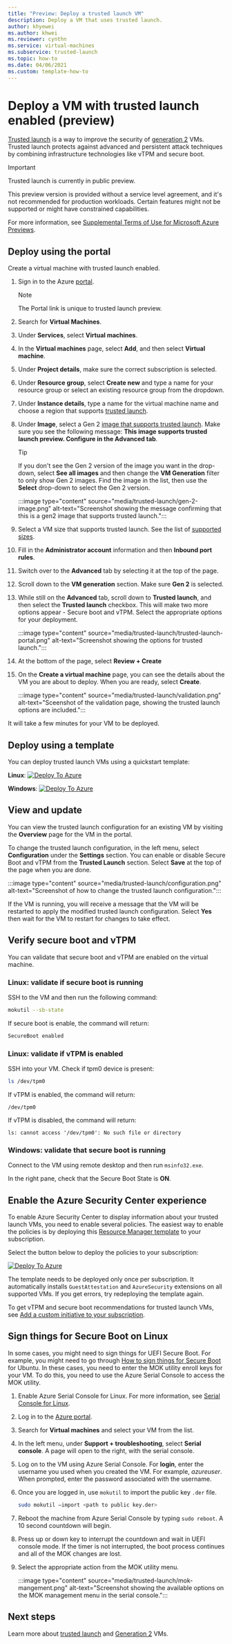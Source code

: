 ```yaml
---
title: "Preview: Deploy a trusted launch VM"
description: Deploy a VM that uses trusted launch.
author: khyewei
ms.author: khwei
ms.reviewer: cynthn
ms.service: virtual-machines
ms.subservice: trusted-launch
ms.topic: how-to
ms.date: 04/06/2021
ms.custom: template-how-to
---
```


# Deploy a VM with trusted launch enabled (preview)

[Trusted launch](trusted-launch.md) is a way to improve the security of [generation 2](generation-2.md) VMs. Trusted launch protects against advanced and persistent attack techniques by combining infrastructure technologies like vTPM and secure boot.

> [!IMPORTANT]
> Trusted launch is currently in public preview.
>
> This preview version is provided without a service level agreement, and it's not recommended for production workloads. Certain features might not be supported or might have constrained capabilities.
>
> For more information, see [Supplemental Terms of Use for Microsoft Azure Previews](https://azure.microsoft.com/support/legal/preview-supplemental-terms/).

## Deploy using the portal

Create a virtual machine with trusted launch enabled.

1. Sign in to the Azure [portal](https://aka.ms/TL_preview).
   > [!NOTE]
   > The Portal link is unique to trusted launch preview.
   >
2. Search for **Virtual Machines**.
3. Under **Services**, select **Virtual machines**.
4. In the **Virtual machines** page, select **Add**, and then select **Virtual machine**.
5. Under **Project details**, make sure the correct subscription is selected.
6. Under **Resource group**, select **Create new** and type a name for your resource group or select an existing resource group from the dropdown.
7. Under **Instance details**, type a name for the virtual machine name and choose a region that supports [trusted launch](trusted-launch.md#public-preview-limitations).
8. Under **Image**, select a Gen 2 [image that supports trusted launch](trusted-launch.md#public-preview-limitations). Make sure you see the following message: **This image supports trusted launch preview. Configure in the Advanced tab**.
   > [!TIP]
   > If you don't see the Gen 2 version of the image you want in the drop-down, select **See all images** and then change the **VM Generation** filter to only show Gen 2 images. Find the image in the list, then use the **Select** drop-down to select the Gen 2 version.

    :::image type="content" source="media/trusted-launch/gen-2-image.png" alt-text="Screenshot showing the message confirming that this is a gen2 image that supports trusted launch.":::

13.	Select a VM size that supports trusted launch. See the list of [supported sizes](trusted-launch.md#public-preview-limitations).
14.	Fill in the **Administrator account** information and then **Inbound port rules**.
1. Switch over to the **Advanced** tab by selecting it at the top of the page.
1. Scroll down to the **VM generation** section. Make sure **Gen 2** is selected.
1. While still on the **Advanced** tab, scroll down to **Trusted launch**, and then select the **Trusted launch** checkbox. This will make two more options appear - Secure boot and vTPM. Select the appropriate options for your deployment.

    :::image type="content" source="media/trusted-launch/trusted-launch-portal.png" alt-text="Screenshot showing the options for trusted launch.":::

15.	At the bottom of the page, select **Review + Create**
16.	On the **Create a virtual machine** page, you can see the details about the VM you are about to deploy. When you are ready, select **Create**.

    :::image type="content" source="media/trusted-launch/validation.png" alt-text="Sceenshot of the validation page, showing the trusted launch options are included.":::


It will take a few minutes for your VM to be deployed.

## Deploy using a template

You can deploy trusted launch VMs using a quickstart template:

**Linux**:
[![Deploy To Azure](https://raw.githubusercontent.com/Azure/azure-quickstart-templates/master/1-CONTRIBUTION-GUIDE/images/deploytoazure.svg?sanitize=true)](https://portal.azure.com/#create/Microsoft.Template/uri/https%3A%2F%2Fraw.githubusercontent.com%2FAzure%2Fazure-quickstart-templates%2Fmaster%2Fquickstarts%2Fmicrosoft.compute%2Fvm-trustedlaunch-linux%2Fazuredeploy.json/createUIDefinitionUri/https%3A%2F%2Fraw.githubusercontent.com%2FAzure%2Fazure-quickstart-templates%2Fmaster%2Fquickstarts%2Fmicrosoft.compute%2Fvm-trustedlaunch-linux%2FcreateUiDefinition.json)

**Windows**:
[![Deploy To Azure](https://raw.githubusercontent.com/Azure/azure-quickstart-templates/master/1-CONTRIBUTION-GUIDE/images/deploytoazure.svg?sanitize=true)](https://portal.azure.com/#create/Microsoft.Template/uri/https%3A%2F%2Fraw.githubusercontent.com%2FAzure%2Fazure-quickstart-templates%2Fmaster%2Fquickstarts%2Fmicrosoft.compute%2Fvm-trustedlaunch-windows%2Fazuredeploy.json/createUIDefinitionUri/https%3A%2F%2Fraw.githubusercontent.com%2FAzure%2Fazure-quickstart-templates%2Fmaster%2Fquickstarts%2Fmicrosoft.compute%2Fvm-trustedlaunch-windows%2FcreateUiDefinition.json)

## View and update

You can view the trusted launch configuration for an existing VM by visiting the **Overview** page for the VM in the portal.

To change the trusted launch configuration, in the left menu, select **Configuration** under the **Settings** section. You can enable or disable Secure Boot and vTPM from the **Trusted Launch** section. Select **Save** at the top of the page when you are done.

:::image type="content" source="media/trusted-launch/configuration.png" alt-text="Screenshot of how to change the trusted launch configuration.":::

If the VM is running, you will receive a message  that the VM will be restarted to apply the modified trusted launch configuration. Select **Yes** then wait for the VM to restart for changes to take effect.


## Verify secure boot and vTPM

You can validate that secure boot and vTPM are enabled on the virtual machine.

### Linux: validate if secure boot is running

SSH to the VM and then run the following command:

```bash
mokutil --sb-state
```

If secure boot is enable, the command will return:

```bash
SecureBoot enabled
```

### Linux: validate if vTPM is enabled

SSH into your VM. Check if tpm0 device is present:

```bash
ls /dev/tpm0
```

If vTPM is enabled, the command will return:

```output
/dev/tpm0
```

If vTPM is disabled, the command will return:

```output
ls: cannot access '/dev/tpm0': No such file or directory
```

### Windows: validate that secure boot is running

Connect to the VM using remote desktop and then run `msinfo32.exe`.

In the right pane, check that the Secure Boot State is **ON**.

## Enable the Azure Security Center experience

To enable Azure Security Center to display information about your trusted launch VMs, you need to enable several policies. The easiest way to enable the policies is by deploying this [Resource Manager template](https://github.com/prash200/azure-quickstart-templates/tree/master/101-asc-trustedlaunch-policies) to your subscription.

Select the button below to deploy the policies to your subscription:

[![Deploy To Azure](https://raw.githubusercontent.com/Azure/azure-quickstart-templates/master/1-CONTRIBUTION-GUIDE/images/deploytoazure.svg?sanitize=true)](https://portal.azure.com/#create/Microsoft.Template/uri/https%3A%2F%2Fraw.githubusercontent.com%2Fprash200%2Fazure-quickstart-templates%2Fmaster%2F101-asc-trustedlaunch-policies%2Fazuredeploy.json)

The template needs to be deployed only once per subscription. It automatically installs `GuestAttestation` and `AzureSecurity` extensions on all supported VMs. If you get errors, try redeploying the template again.

To get vTPM and secure boot recommendations for trusted launch VMs, see [Add a custom initiative to your subscription](../security-center/custom-security-policies.md#to-add-a-custom-initiative-to-your-subscription).

## Sign things for Secure Boot on Linux

In some cases, you might need to sign things for UEFI Secure Boot.  For example, you might need to go through [How to sign things for Secure Boot](https://ubuntu.com/blog/how-to-sign-things-for-secure-boot) for Ubuntu. In these cases, you need to enter the MOK utility enroll keys for your VM. To do this, you need to use the Azure Serial Console to access the MOK utility.

1. Enable Azure Serial Console for Linux. For more information, see [Serial Console for Linux](/troubleshoot/azure/virtual-machines/serial-console-linux).
1. Log in to the [Azure portal](https://portal.azure.com).
1. Search for **Virtual machines** and select your VM from the list.
1. In the left menu, under **Support + troubleshooting**, select **Serial console**. A page will open to the right, with the serial console.
1. Log on to the VM using Azure Serial Console. For **login**, enter the username you used when you created the VM. For example, *azureuser*. When prompted, enter the password associated with the username.
1. Once you are logged in, use `mokutil` to import the public key `.der` file.

    ```bash
    sudo mokutil –import <path to public key.der>
    ```
1. Reboot the machine from Azure Serial Console by typing `sudo reboot`. A 10 second countdown will begin.
1. Press up or down key to interrupt the countdown and wait in UEFI console mode. If the timer is not interrupted, the boot process continues and all of the MOK changes are lost.
1. Select the appropriate action from the MOK utility menu.

    :::image type="content" source="media/trusted-launch/mok-mangement.png" alt-text="Screenshot showing the available options on the MOK management menu in the serial console.":::


## Next steps

Learn more about [trusted launch](trusted-launch.md) and [Generation 2](generation-2.md) VMs.
